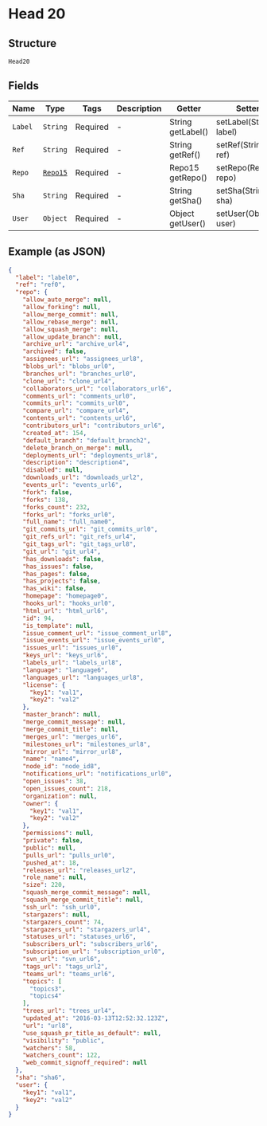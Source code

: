 
# Head 20

## Structure

`Head20`

## Fields

| Name | Type | Tags | Description | Getter | Setter |
|  --- | --- | --- | --- | --- | --- |
| `Label` | `String` | Required | - | String getLabel() | setLabel(String label) |
| `Ref` | `String` | Required | - | String getRef() | setRef(String ref) |
| `Repo` | [`Repo15`](../../doc/models/repo-15.md) | Required | - | Repo15 getRepo() | setRepo(Repo15 repo) |
| `Sha` | `String` | Required | - | String getSha() | setSha(String sha) |
| `User` | `Object` | Required | - | Object getUser() | setUser(Object user) |

## Example (as JSON)

```json
{
  "label": "label0",
  "ref": "ref0",
  "repo": {
    "allow_auto_merge": null,
    "allow_forking": null,
    "allow_merge_commit": null,
    "allow_rebase_merge": null,
    "allow_squash_merge": null,
    "allow_update_branch": null,
    "archive_url": "archive_url4",
    "archived": false,
    "assignees_url": "assignees_url8",
    "blobs_url": "blobs_url0",
    "branches_url": "branches_url0",
    "clone_url": "clone_url4",
    "collaborators_url": "collaborators_url6",
    "comments_url": "comments_url0",
    "commits_url": "commits_url0",
    "compare_url": "compare_url4",
    "contents_url": "contents_url6",
    "contributors_url": "contributors_url6",
    "created_at": 154,
    "default_branch": "default_branch2",
    "delete_branch_on_merge": null,
    "deployments_url": "deployments_url8",
    "description": "description4",
    "disabled": null,
    "downloads_url": "downloads_url2",
    "events_url": "events_url6",
    "fork": false,
    "forks": 138,
    "forks_count": 232,
    "forks_url": "forks_url0",
    "full_name": "full_name0",
    "git_commits_url": "git_commits_url0",
    "git_refs_url": "git_refs_url4",
    "git_tags_url": "git_tags_url8",
    "git_url": "git_url4",
    "has_downloads": false,
    "has_issues": false,
    "has_pages": false,
    "has_projects": false,
    "has_wiki": false,
    "homepage": "homepage0",
    "hooks_url": "hooks_url0",
    "html_url": "html_url6",
    "id": 94,
    "is_template": null,
    "issue_comment_url": "issue_comment_url8",
    "issue_events_url": "issue_events_url0",
    "issues_url": "issues_url0",
    "keys_url": "keys_url6",
    "labels_url": "labels_url8",
    "language": "language6",
    "languages_url": "languages_url8",
    "license": {
      "key1": "val1",
      "key2": "val2"
    },
    "master_branch": null,
    "merge_commit_message": null,
    "merge_commit_title": null,
    "merges_url": "merges_url6",
    "milestones_url": "milestones_url8",
    "mirror_url": "mirror_url8",
    "name": "name4",
    "node_id": "node_id8",
    "notifications_url": "notifications_url0",
    "open_issues": 38,
    "open_issues_count": 218,
    "organization": null,
    "owner": {
      "key1": "val1",
      "key2": "val2"
    },
    "permissions": null,
    "private": false,
    "public": null,
    "pulls_url": "pulls_url0",
    "pushed_at": 18,
    "releases_url": "releases_url2",
    "role_name": null,
    "size": 220,
    "squash_merge_commit_message": null,
    "squash_merge_commit_title": null,
    "ssh_url": "ssh_url0",
    "stargazers": null,
    "stargazers_count": 74,
    "stargazers_url": "stargazers_url4",
    "statuses_url": "statuses_url6",
    "subscribers_url": "subscribers_url6",
    "subscription_url": "subscription_url0",
    "svn_url": "svn_url6",
    "tags_url": "tags_url2",
    "teams_url": "teams_url6",
    "topics": [
      "topics3",
      "topics4"
    ],
    "trees_url": "trees_url4",
    "updated_at": "2016-03-13T12:52:32.123Z",
    "url": "url8",
    "use_squash_pr_title_as_default": null,
    "visibility": "public",
    "watchers": 58,
    "watchers_count": 122,
    "web_commit_signoff_required": null
  },
  "sha": "sha6",
  "user": {
    "key1": "val1",
    "key2": "val2"
  }
}
```

